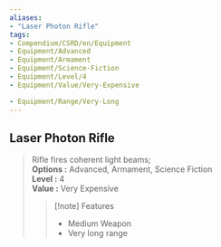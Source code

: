 ```yaml
---
aliases:
- "Laser Photon Rifle"
tags:
- Compendium/CSRD/en/Equipment
- Equipment/Advanced
- Equipment/Armament
- Equipment/Science-Fiction
- Equipment/Level/4
- Equipment/Value/Very-Expensive

- Equipment/Range/Very-Long
---
```


  
## Laser Photon Rifle  
  
>Rifle fires coherent light beams;  
> **Options :** Advanced, Armament, Science Fiction  
> **Level :** 4  
> **Value :** Very Expensive  
>>[!note] Features  
>> - Medium Weapon  
>> - Very long range